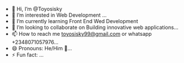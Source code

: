 - 👋 Hi, I’m @Toyosisky
- 👀 I’m interested in Web Development ...
- 🌱 I’m currently learning Front End Wed Development
- 💞️ I’m looking to collaborate on Building innovative web applications...
- 📫 How to reach me toyosisky99@gmail.com or whatsapp +2348071057976...
- 😄 Pronouns: He/Him 👨...
- ⚡ Fun fact: ...

<!---
Toyosisky/Toyosisky is a ✨ special ✨ repository because its `README.md` (this file) appears on your GitHub profile.
You can click the Preview link to take a look at your changes.
--->

